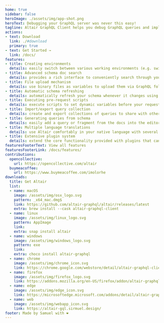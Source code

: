 ```yaml
---
home: true
sidebar: false
heroImage: ./assets/img/app-shot.png
heroText: Debugging your GraphQL server was never this easy!
tagline: Altair GraphQL Client helps you debug GraphQL queries and implementations - taking care of the hard part so you can focus on actually getting things done.
actions:
- text: Download
  link: ./#download
  primary: true
- text: Get Started →
  link: /docs/
features:
- title: Creating environments
  details: easily switch between various working environments (e.g. switching between local, staging and production environments)
- title: Advanced schema doc search
  details: provides a rich interface to conveniently search through your schema
- title: File upload mechanism
  details: use binary files as variables to upload them via GraphQL following the GraphQL multipart request specification
- title: Automatic schema refreshing
  details: automatically refresh your schema whenever it changes using the GraphQL Event Stream specification
- title: Executing pre-request scripts
  details: execute scripts to set dynamic variables before your request is sent
- title: Import/export query collection
  details: create and export collections of queries to share with other members of your team
- title: Generating queries from schema
  details: easily add a query or fragment from the docs into the editor without having to manually type the fields in the query
- title: Multiple language translations
  details: use Altair comfortably in your native language with several languages supported
- title: Extensive plugin system
  details: extend the core functionality provided with plugins that can do much more
featuresFooterText: View all features
featuresFooterLink: /docs/features/
contributions:
  opencollective:
    url: https://opencollective.com/altair
  buymeacoffee:
    url: https://www.buymeacoffee.com/imolorhe
downloads:
  title: Get Altair
  list:
  - name: macOS
    image: /assets/img/osx_logo.svg
    pattern: _x64_mac.dmg$
    link: https://github.com/altair-graphql/altair/releases/latest
    extra: brew install --cask altair-graphql-client
  - name: linux
    image: /assets/img/linux_logo.svg
    pattern: AppImage
    link:
    extra: snap install altair
  - name: windows
    image: /assets/img/windows_logo.svg
    pattern: exe
    link:
    extra: choco install altair-graphql
  - name: chrome
    image: /assets/img/chrome_icon.svg
    link: https://chrome.google.com/webstore/detail/altair-graphql-client/flnheeellpciglgpaodhkhmapeljopja
  - name: firefox
    image: /assets/img/firefox_logo.svg
    link: https://addons.mozilla.org/en-US/firefox/addon/altair-graphql-client/
  - name: edge
    image: /assets/img/edge_icon.svg
    link: https://microsoftedge.microsoft.com/addons/detail/altair-graphql-client/kpggioiimijgcalmnfnalgglgooonopa
  - name: web
    image: /assets/img/webapp_icon.svg
    link: https://altair-gql.sirmuel.design/
footer: Made by Samuel with ❤️
---
```


